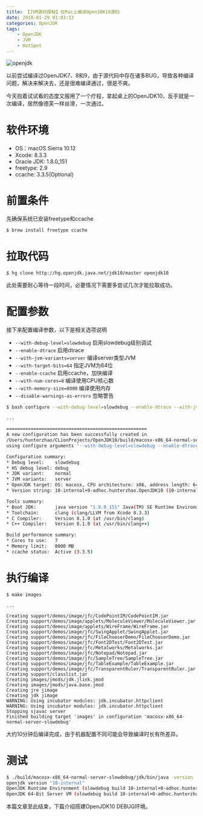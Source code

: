 ```yaml
---
title: 【JVM源码探秘】在Mac上编译OpenJDK10源码
date: 2018-01-29 01:03:13
categories: OpenJDK
tags:
    - OpenJDK
    - JVM
    - HotSpot
---
```


![openjdk](/images/post/2018/01/29/openjdk-logo.jpg)

以前尝试编译过OpenJDK7、8和9，由于源代码中存在诸多BUG，导致各种编译问题，解决来解决去，还是很难编译通过，很是不爽。

今天抱着试试看的态度又服用了一个疗程，拿起桌上的OpenJDK10，反手就是一次编译，居然像德芙一样丝滑，一次通过。

<!-- more -->
# 软件环境
- OS：macOS Sierra 10.12
- Xcode: 8.3.3
- Oracle JDK: 1.8.0_151
- freetype: 2.9
- ccache: 3.3.5(Optional)

# 前置条件
先确保系统已安装freetype和ccache
```bash
$ brew install freetype ccache
```

# 拉取代码
```
$ hg clone http://hg.openjdk.java.net/jdk10/master openjdk10
```
此处需要耐心等待一段时间，必要情况下需要多尝试几次才能拉取成功。



# 配置参数

接下来配置编译参数，以下是相关选项说明
- `--with-debug-level=slowdebug` 启用slowdebug级别调试
- `--enable-dtrace` 启用dtrace
- `--with-jvm-variants=server` 编译server类型JVM
- `--with-target-bits=64` 指定JVM为64位
- `--enable-ccache` 启用ccache，加快编译
- `--with-num-cores=8` 编译使用CPU核心数
- `--with-memory-size=8000` 编译使用内存
- `--disable-warnings-as-errors` 忽略警告 

```bash
$ bash configure --with-debug-level=slowdebug --enable-dtrace --with-jvm-variants=server --with-target-bits=64 --enable-ccache --with-num-cores=8 --with-memory-size=8000  --disable-warnings-as-errors

...

====================================================
A new configuration has been successfully created in
/Users/hunterzhao/CLionProjects/OpenJDK10/build/macosx-x86_64-normal-server-slowdebug
using configure arguments '--with-debug-level=slowdebug --enable-dtrace --with-jvm-variants=server --with-target-bits=64 --enable-ccache --with-num-cores=8 --with-memory-size=8000 --disable-warnings-as-errors'.

Configuration summary:
* Debug level:    slowdebug
* HS debug level: debug
* JDK variant:    normal
* JVM variants:   server
* OpenJDK target: OS: macosx, CPU architecture: x86, address length: 64
* Version string: 10-internal+0-adhoc.hunterzhao.OpenJDK10 (10-internal)

Tools summary:
* Boot JDK:       java version "1.8.0_151" Java(TM) SE Runtime Environment (build 1.8.0_151-b12) Java HotSpot(TM) 64-Bit Server VM (build 25.151-b12, mixed mode)  (at /Library/Java/JavaVirtualMachines/jdk1.8.0_151.jdk/Contents/Home)
* Toolchain:      clang (clang/LLVM from Xcode 8.3.3)
* C Compiler:     Version 8.1.0 (at /usr/bin/clang)
* C++ Compiler:   Version 8.1.0 (at /usr/bin/clang++)

Build performance summary:
* Cores to use:   7
* Memory limit:   8000 MB
* ccache status:  Active (3.3.5)
```




# 执行编译
```
$ make images

...

Creating support/demos/image/jfc/CodePointIM/CodePointIM.jar
Creating support/demos/image/applets/MoleculeViewer/MoleculeViewer.jar
Creating support/demos/image/applets/WireFrame/WireFrame.jar
Creating support/demos/image/jfc/SwingApplet/SwingApplet.jar
Creating support/demos/image/jfc/FileChooserDemo/FileChooserDemo.jar
Creating support/demos/image/jfc/Font2DTest/Font2DTest.jar
Creating support/demos/image/jfc/Metalworks/Metalworks.jar
Creating support/demos/image/jfc/Notepad/Notepad.jar
Creating support/demos/image/jfc/SampleTree/SampleTree.jar
Creating support/demos/image/jfc/TableExample/TableExample.jar
Creating support/demos/image/jfc/TransparentRuler/TransparentRuler.jar
Creating support/classlist.jar
Creating images/jmods/jdk.jlink.jmod
Creating images/jmods/java.base.jmod
Creating jre jimage
Creating jdk jimage
WARNING: Using incubator modules: jdk.incubator.httpclient
WARNING: Using incubator modules: jdk.incubator.httpclient
Stopping sjavac server
Finished building target 'images' in configuration 'macosx-x86_64-normal-server-slowdebug'
```
大约10分钟后编译完成，由于机器配置不同可能会导致编译时长有所差异。

# 测试

```bash
$ ./build/macosx-x86_64-normal-server-slowdebug/jdk/bin/java -version
openjdk version "10-internal"
OpenJDK Runtime Environment (slowdebug build 10-internal+0-adhoc.hunterzhao.OpenJDK10)
OpenJDK 64-Bit Server VM (slowdebug build 10-internal+0-adhoc.hunterzhao.OpenJDK10, mixed mode)
```


本篇文章至此结束，下篇介绍搭建OpenJDK10 DEBUG环境。